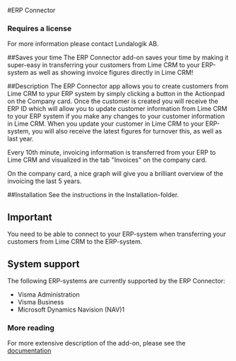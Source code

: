 #ERP Connector

### Requires a license
For more information please contact Lundalogik AB.

##Saves your time
The ERP Connector add-on saves your time by making it super-easy in transferring your customers from Lime CRM to your ERP-system as well as showing invoice figures directly in Lime CRM!

##Description
The ERP Connector app allows you to create customers from Lime CRM to ypur ERP system by simply clicking a button in the Actionpad on the Company card. Once the customer is created you will receive the ERP ID which will allow you to update customer information from Lime CRM to your ERP system if you make any changes to your customer information in Lime CRM. When you update your customer in Lime CRM to your ERP-system, you will also receive the latest figures for turnover this, as well as last year.

Every 10th minute, invoicing information is transferred from your ERP to Lime CRM and visualized in the tab "Invoices" on the company card.

On the company card, a nice graph will give you a brilliant overview of the invoicing the last 5 years.

##Installation
See the instructions in the Installation-folder.

## Important
You need to be able to connect to your ERP-system when transferring your customers from Lime CRM to the ERP-system.

## System support
The following ERP-systems are currently supported by the ERP Connector:

  * Visma Administration
  * Visma Business
  * Microsoft Dynamics Navision (NAV)1

### More reading
For more extensive description of the add-on, please see the <a href="http://docs.lundalogik.com/crm/addons/visma-administration/start">documentation</a>
